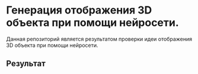 # Генерация отображения 3D объекта при помощи нейросети.
Данная репозиторий является результатом проверки идеи отображения 3D объекта при помощи нейросети.

## Результат
